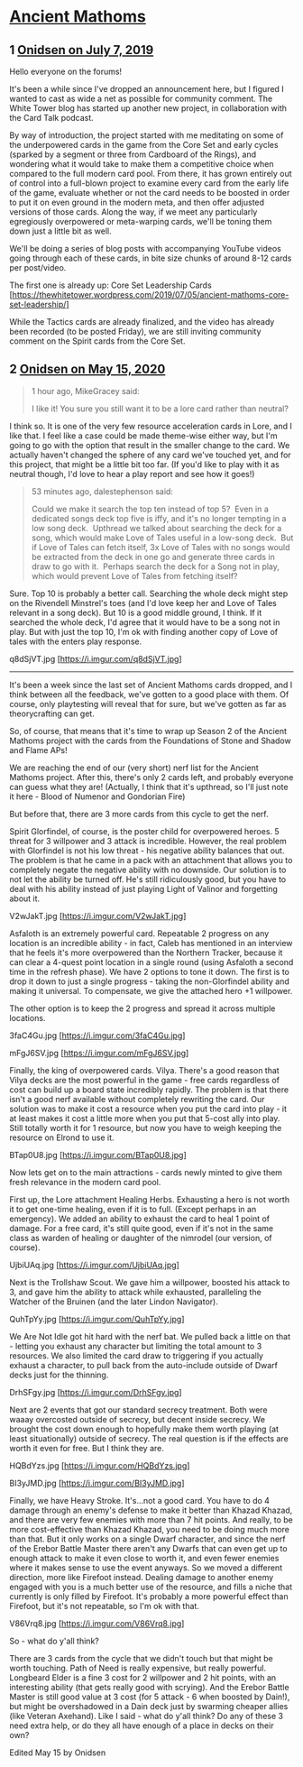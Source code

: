 # [Ancient Mathoms](https://community.fantasyflightgames.com/topic/297173-ancient-mathoms/)

## 1 [Onidsen on July 7, 2019](https://community.fantasyflightgames.com/topic/297173-ancient-mathoms/?do=findComment&comment=3735094)

Hello everyone on the forums!

It's been a while since I've dropped an announcement here, but I figured I wanted to cast as wide a net as possible for community comment. The White Tower blog has started up another new project, in collaboration with the Card Talk podcast.

By way of introduction, the project started with me meditating on some of the underpowered cards in the game from the Core Set and early cycles (sparked by a segment or three from Cardboard of the Rings), and wondering what it would take to make them a competitive choice when compared to the full modern card pool. From there, it has grown entirely out of control into a full-blown project to examine every card from the early life of the game, evaluate whether or not the card needs to be boosted in order to put it on even ground in the modern meta, and then offer adjusted versions of those cards. Along the way, if we meet any particularly egregiously overpowered or meta-warping cards, we'll be toning them down just a little bit as well.

We'll be doing a series of blog posts with accompanying YouTube videos going through each of these cards, in bite size chunks of around 8-12 cards per post/video.

The first one is already up: Core Set Leadership Cards [https://thewhitetower.wordpress.com/2019/07/05/ancient-mathoms-core-set-leadership/]

While the Tactics cards are already finalized, and the video has already been recorded (to be posted Friday), we are still inviting community comment on the Spirit cards from the Core Set.

## 2 [Onidsen on May 15, 2020](https://community.fantasyflightgames.com/topic/297173-ancient-mathoms/?do=findComment&comment=3939691)

> 1 hour ago, MikeGracey said:
> 
> I like it! You sure you still want it to be a lore card rather than neutral? 

I think so. It is one of the very few resource acceleration cards in Lore, and I like that. I feel like a case could be made theme-wise either way, but I'm going to go with the option that result in the smaller change to the card. We actually haven't changed the sphere of any card we've touched yet, and for this project, that might be a little bit too far. (If you'd like to play with it as neutral though, I'd love to hear a play report and see how it goes!)

> 53 minutes ago, dalestephenson said:
> 
> Could we make it search the top ten instead of top 5?  Even in a dedicated songs deck top five is iffy, and it's no longer tempting in a low song deck.  Upthread we talked about searching the deck for a song, which would make Love of Tales useful in a low-song deck.  But if Love of Tales can fetch itself, 3x Love of Tales with no songs would be extracted from the deck in one go and generate three cards in draw to go with it.  Perhaps search the deck for a Song not in play, which would prevent Love of Tales from fetching itself?

Sure. Top 10 is probably a better call. Searching the whole deck might step on the Rivendell Minstrel's toes (and I'd love keep her and Love of Tales relevant in a song deck). But 10 is a good middle ground, I think. If it searched the whole deck, I'd agree that it would have to be a song not in play. But with just the top 10, I'm ok with finding another copy of Love of tales with the enters play response.

q8dSjVT.jpg [https://i.imgur.com/q8dSjVT.jpg]

------------------------------------------------

It's been a week since the last set of Ancient Mathoms cards dropped, and I think between all the feedback, we've gotten to a good place with them. Of course, only playtesting will reveal that for sure, but we've gotten as far as theorycrafting can get.

So, of course, that means that it's time to wrap up Season 2 of the Ancient Mathoms project with the cards from the Foundations of Stone and Shadow and Flame APs!

We are reaching the end of our (very short) nerf list for the Ancient Mathoms project. After this, there's only 2 cards left, and probably everyone can guess what they are! (Actually, I think that it's upthread, so I'll just note it here - Blood of Numenor and Gondorian Fire)

But before that, there are 3 more cards from this cycle to get the nerf.

Spirit Glorfindel, of course, is the poster child for overpowered heroes. 5 threat for 3 willpower and 3 attack is incredible. However, the real problem with Glorfindel is not his low threat - his negative ability balances that out. The problem is that he came in a pack with an attachment that allows you to completely negate the negative ability with no downside. Our solution is to not let the ability be turned off. He's still ridiculously good, but you have to deal with his ability instead of just playing Light of Valinor and forgetting about it.

V2wJakT.jpg [https://i.imgur.com/V2wJakT.jpg]

Asfaloth is an extremely powerful card. Repeatable 2 progress on any location is an incredible ability - in fact, Caleb has mentioned in an interview that he feels it's more overpowered than the Northern Tracker, because it can clear a 4-quest point location in a single round (using Asfaloth a second time in the refresh phase). We have 2 options to tone it down. The first is to drop it down to just a single progress - taking the non-Glorfindel ability and making it universal. To compensate, we give the attached hero +1 willpower.

The other option is to keep the 2 progress and spread it across multiple locations.

3faC4Gu.jpg [https://i.imgur.com/3faC4Gu.jpg]

mFgJ6SV.jpg [https://i.imgur.com/mFgJ6SV.jpg]

Finally, the king of overpowered cards. Vilya. There's a good reason that Vilya decks are the most powerful in the game - free cards regardless of cost can build up a board state incredibly rapidly. The problem is that there isn't a good nerf available without completely rewriting the card. Our solution was to make it cost a resource when you put the card into play - it at least makes it cost a little more when you put that 5-cost ally into play. Still totally worth it for 1 resource, but now you have to weigh keeping the resource on Elrond to use it.

BTap0U8.jpg [https://i.imgur.com/BTap0U8.jpg]

Now lets get on to the main attractions - cards newly minted to give them fresh relevance in the modern card pool.

First up, the Lore attachment Healing Herbs. Exhausting a hero is not worth it to get one-time healing, even if it is to full. (Except perhaps in an emergency). We added an ability to exhaust the card to heal 1 point of damage. For a free card, it's still quite good, even if it's not in the same class as warden of healing or daughter of the nimrodel (our version, of course).

UjbiUAq.jpg [https://i.imgur.com/UjbiUAq.jpg]

Next is the Trollshaw Scout. We gave him a willpower, boosted his attack to 3, and gave him the ability to attack while exhausted, paralleling the Watcher of the Bruinen (and the later Lindon Navigator).

QuhTpYy.jpg [https://i.imgur.com/QuhTpYy.jpg]

We Are Not Idle got hit hard with the nerf bat. We pulled back a little on that - letting you exhaust any character but limiting the total amount to 3 resources. We also limited the card draw to triggering if you actually exhaust a character, to pull back from the auto-include outside of Dwarf decks just for the thinning.

DrhSFgy.jpg [https://i.imgur.com/DrhSFgy.jpg]

Next are 2 events that got our standard secrecy treatment. Both were waaay overcosted outside of secrecy, but decent inside secrecy. We brought the cost down enough to hopefully make them worth playing (at least situationally) outside of secrecy. The real question is if the effects are worth it even for free. But I think they are.

HQBdYzs.jpg [https://i.imgur.com/HQBdYzs.jpg]

BI3yJMD.jpg [https://i.imgur.com/BI3yJMD.jpg]

Finally, we have Heavy Stroke. It's...not a good card. You have to do 4 damage through an enemy's defense to make it better than Khazad Khazad, and there are very few enemies with more than 7 hit points. And really, to be more cost-effective than Khazad Khazad, you need to be doing much more than that. But it only works on a single Dwarf character, and since the nerf of the Erebor Battle Master there aren't any Dwarfs that can even get up to enough attack to make it even close to worth it, and even fewer enemies where it makes sense to use the event anyways. So we moved a different direction, more like Firefoot instead. Dealing damage to another enemy engaged with you is a much better use of the resource, and fills a niche that currently is only filled by Firefoot. It's probably a more powerful effect than Firefoot, but it's not repeatable, so I'm ok with that.

V86Vrq8.jpg [https://i.imgur.com/V86Vrq8.jpg]

So - what do y'all think?

There are 3 cards from the cycle that we didn't touch but that might be worth touching. Path of Need is really expensive, but really powerful. Longbeard Elder is a fine 3 cost for 2 willpower and 2 hit points, with an interesting ability (that gets really good with scrying). And the Erebor Battle Master is still good value at 3 cost (for 5 attack - 6 when boosted by Dain!), but might be overshadowed in a Dain deck just by swarming cheaper allies (like Veteran Axehand). Like I said - what do y'all think? Do any of these 3 need extra help, or do they all have enough of a place in decks on their own?

Edited May 15 by Onidsen

